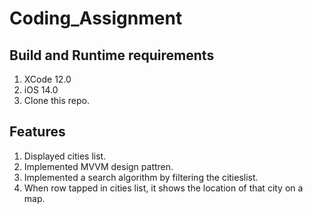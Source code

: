 # Coding_Assignment

## Build and Runtime requirements
1. XCode 12.0
2. iOS 14.0
3. Clone this repo. 

## Features
1. Displayed cities list.
2. Implemented MVVM design pattren.
3. Implemented a search algorithm by filtering the citieslist.
4. When row tapped in cities list, it shows the location of that city on a map.
